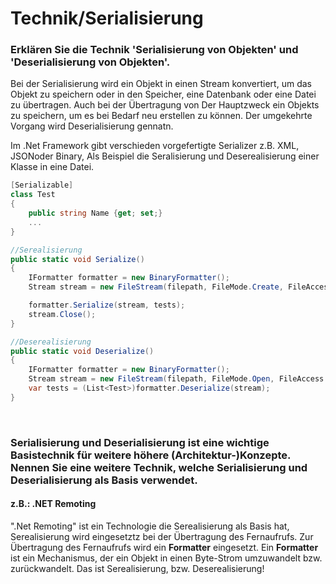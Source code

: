 # Technik/Serialisierung

### Erklären Sie die Technik 'Serialisierung von Objekten' und 'Deserialisierung von Objekten'.

Bei der Serialisierung wird ein Objekt in einen Stream konvertiert, um das Objekt zu speichern oder in den Speicher, eine Datenbank oder eine Datei zu übertragen.
Auch bei der Übertragung von  Der Hauptzweck ein Objekts zu speichern, um es bei Bedarf neu erstellen zu können. Der umgekehrte Vorgang wird Deserialisierung gennatn.

Im .Net Framework gibt verschieden vorgefertigte Serializer z.B. XML, JSONoder Binary, 
Als Beispiel die Seralisierung und Deserealisierung einer Klasse in eine Datei.
 
```csharp
[Serializable]
class Test
{
    public string Name {get; set;}
    ...
}

//Serealisierung
public static void Serialize()
{
    IFormatter formatter = new BinaryFormatter();
    Stream stream = new FileStream(filepath, FileMode.Create, FileAccess.Write);

    formatter.Serialize(stream, tests);
    stream.Close();
}

//Deserealisierung
public static void Deserialize()
{
    IFormatter formatter = new BinaryFormatter();
    Stream stream = new FileStream(filepath, FileMode.Open, FileAccess.Read);
    var tests = (List<Test>)formatter.Deserialize(stream);
}
```
<br/>

### Serialisierung und Deserialisierung ist eine wichtige Basistechnik für weitere höhere (Architektur-)Konzepte. Nennen Sie eine weitere Technik, welche Serialisierung und Deserialisierung als Basis verwendet.

#### z.B.: .NET Remoting

".Net Remoting" ist ein Technologie die Serealisierung als Basis hat, Serealisierung wird eingesetztz bei der Übertragung des Fernaufrufs.
Zur Übertragung des Fernaufrufs wird ein **Formatter** eingesetzt.
Ein **Formatter** ist ein Mechanismus, der ein Objekt in einen Byte-Strom umzuwandelt bzw. zurückwandelt. Das ist Serealisierung, bzw. Deserealisierung!